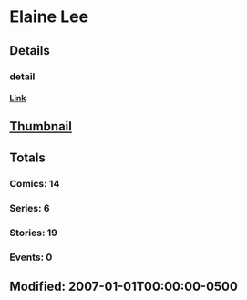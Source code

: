 # Elaine  Lee 
## Details
### detail
#### [Link](http://marvel.com/comics/creators/2701/elaine_lee?utm_campaign=apiRef&utm_source=225578a89fc76f3d20fbffda5d17a88d)
## [Thumbnail](http://i.annihil.us/u/prod/marvel/i/mg/b/40/image_not_available.jpg)
## Totals
### Comics: 14
### Series: 6
### Stories: 19
### Events: 0
## Modified: 2007-01-01T00:00:00-0500